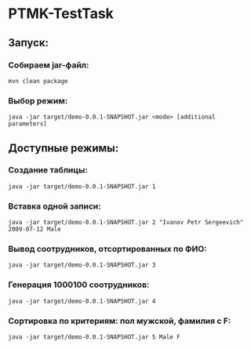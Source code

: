 # PTMK-TestTask

## Запуск:

### Собираем jar-файл:
    mvn clean package

### Выбор режим:
    java -jar target/demo-0.0.1-SNAPSHOT.jar <mode> [additional parameters]

## Доступные режимы:

### Создание таблицы:

    java -jar target/demo-0.0.1-SNAPSHOT.jar 1

### Вставка одной записи:

    java -jar target/demo-0.0.1-SNAPSHOT.jar 2 "Ivanov Petr Sergeevich" 2009-07-12 Male

### Вывод соотрудников, отсортированных по ФИО:

    java -jar target/demo-0.0.1-SNAPSHOT.jar 3

### Генерация 1000100 соотрудников:

    java -jar target/demo-0.0.1-SNAPSHOT.jar 4

### Сортировка по критериям: пол мужской, фамилия с F:

    java -jar target/demo-0.0.1-SNAPSHOT.jar 5 Male F



